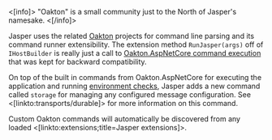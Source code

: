 <!--title:Jasper Command Line Support-->

<[info]>
"Oakton" is a small community just to the North of Jasper's namesake.
<[/info]>

Jasper uses the related [Oakton](https://jasperfx.github.io/oakton) projects for command line parsing and its command runner extensibility. The extension method `RunJasper(args)` off of `IHostBuilder` is really just a call to [Oakton.AspNetCore command execution](https://jasperfx.github.io/oakton/documentation/aspnetcore/) that was kept for backward compatibility.

On top of the built in commands from Oakton.AspNetCore for executing the application and running [environment checks](https://jasperfx.github.io/oakton/documentation/aspnetcore/environment/), Jasper adds a new command called `storage` for managing any configured message configuration. See <[linkto:transports/durable]> for more information on this command.

Custom Oakton commands will automatically be discovered from any loaded <[linkto:extensions;title=Jasper extensions]>.